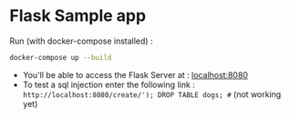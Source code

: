 # Flask Sample app
Run (with docker-compose installed) :
```bash
docker-compose up --build
```

- You'll be able to access the Flask Server at : [localhost:8080](http://localhost:8080)
- To test a sql injection enter the following link : `http://localhost:8080/create/'); DROP TABLE dogs; #` (not working yet)